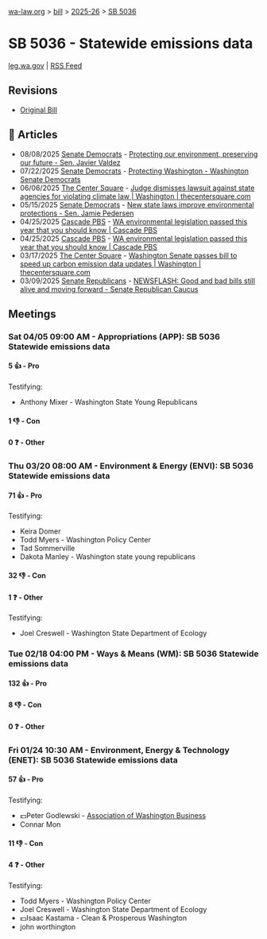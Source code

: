 [wa-law.org](/) > [bill](/bill/) > [2025-26](/bill/2025-26/) > [SB 5036](/bill/2025-26/sb/5036/)

# SB 5036 - Statewide emissions data
[leg.wa.gov](https://app.leg.wa.gov/billsummary?BillNumber=5036&Year=2025&Initiative=false) | [RSS Feed](./rss.xml)

## Revisions
* [Original Bill](1/)

## 📰 Articles
* 08/08/2025 [Senate Democrats](/org/senate_democrats/) - [Protecting our environment, preserving our future - Sen. Javier Valdez](https://senatedemocrats.wa.gov/valdez/2025/08/08/protecting-our-environment-preserving-our-future/#:~:text=SB%205036)
* 07/22/2025 [Senate Democrats](/org/senate_democrats/) - [Protecting Washington - Washington Senate Democrats](https://senatedemocrats.wa.gov/protecting-washington/#:~:text=SB%205036)
* 06/06/2025 [The Center Square](/org/the_center_square/) - [Judge dismisses lawsuit against state agencies for violating climate law | Washington | thecentersquare.com](https://www.thecentersquare.com/washington/article_114fa0d5-5dfe-42d1-a79f-e860cd7c3af2.html#:~:text=Senate%20Bill%205036)
* 05/15/2025 [Senate Democrats](/org/senate_democrats/) - [New state laws improve environmental protections - Sen. Jamie Pedersen](https://senatedemocrats.wa.gov/pedersen/2025/05/15/new-state-laws-improve-environmental-protections/#:~:text=SB%205036)
* 04/25/2025 [Cascade PBS](/org/cascade_pbs/) - [WA environmental legislation passed this year that you should know | Cascade PBS](https://www.cascadepbs.org/environment/2025/04/wa-environmental-legislation-passed-year-you-should-know#:~:text=Senate%20Bill%205036)
* 04/25/2025 [Cascade PBS](/org/cascade_pbs/) - [WA environmental legislation passed this year that you should know | Cascade PBS](https://www.cascadepbs.org/environment/2025/04/wa-environmental-legislation-passed-year-you-should-know/#:~:text=Senate%20Bill%205036)
* 03/17/2025 [The Center Square](/org/the_center_square/) - [Washington Senate passes bill to speed up carbon emission data updates | Washington | thecentersquare.com](https://www.thecentersquare.com/washington/article_9234e3c6-0358-11f0-83ee-03ad68a61e92.html#:~:text=Senate%20Bill%205036)
* 03/09/2025 [Senate Republicans](/org/senate_republicans/) - [NEWSFLASH: Good and bad bills still alive and moving forward - Senate Republican Caucus](https://src.wastateleg.org/blog/newsflash-good-bad-bills-still-alive-moving-forward/#:~:text=SB%205036:)

## Meetings
### Sat 04/05 09:00 AM - Appropriations (APP): SB 5036 Statewide emissions data
#### 5 👍 - Pro
Testifying:
* Anthony Mixer - Washington State Young Republicans

#### 1 👎 - Con

#### 0 ❓ - Other

### Thu 03/20 08:00 AM - Environment & Energy (ENVI): SB 5036 Statewide emissions data
#### 71 👍 - Pro
Testifying:
* Keira Domer
* Todd Myers - Washington Policy Center
* Tad Sommerville
* Dakota Manley - Washington state young republicans

#### 32 👎 - Con

#### 1 ❓ - Other
Testifying:
* Joel Creswell - Washington State Department of Ecology

### Tue 02/18 04:00 PM - Ways & Means (WM): SB 5036 Statewide emissions data
#### 132 👍 - Pro

#### 8 👎 - Con

#### 0 ❓ - Other

### Fri 01/24 10:30 AM - Environment, Energy & Technology (ENET): SB 5036 Statewide emissions data
#### 57 👍 - Pro
Testifying:
* 💵Peter Godlewski - [Association of Washington Business](/org/association_of_washington_business/)
* Connar Mon

#### 11 👎 - Con

#### 4 ❓ - Other
Testifying:
* Todd Myers - Washington Policy Center
* Joel Creswell - Washington State Department of Ecology
* 💵Isaac Kastama - Clean & Prosperous Washington
* john worthington
